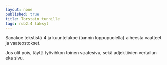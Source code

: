 ```yaml
---
layout: none
published: true
title: Torstain tunnille
tags: rub2.4 läksyt
---
```

Sanakoe tekstistä 4 ja kuuntelukoe (tunnin loppupuolella) aiheesta vaatteet ja vaateostokset. 

Jos olit pois, täytä työvihkon toinen vaatesivu, sekä adjektiivien vertailun eka sivu.